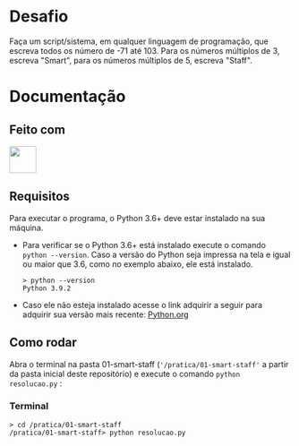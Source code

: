 # Desafio

Faça um script/sistema, em qualquer linguagem de programação, que escreva todos os número de -71 até 103. Para os números múltiplos de 3, escreva "Smart", para os números múltiplos de 5, escreva "Staff".

# Documentação

## Feito com
<a href="https://www.python.org/">
    <img src="https://www.python.org/static/img/python-logo@2x.png" height=48></img>
</a>

## Requisitos

Para executar o programa, o Python 3.6+ deve estar instalado na sua máquina.

- Para verificar se o Python 3.6+ está instalado execute o comando `python --version`. Caso a versão do Python seja impressa na tela e igual ou maior que 3.6, como no exemplo abaixo, ele está instalado.
    ```
    > python --version
    Python 3.9.2
    ```

- Caso ele não esteja instalado acesse o link adquirir a seguir para adquirir sua versão mais recente:
[Python.org](https://www.python.org/downloads/)

## Como rodar

Abra o terminal na pasta 01-smart-staff (`'/pratica/01-smart-staff'` a partir da pasta inicial deste repositório) e execute o comando `python resolucao.py` :

### Terminal
```
> cd /pratica/01-smart-staff
/pratica/01-smart-staff> python resolucao.py
```
